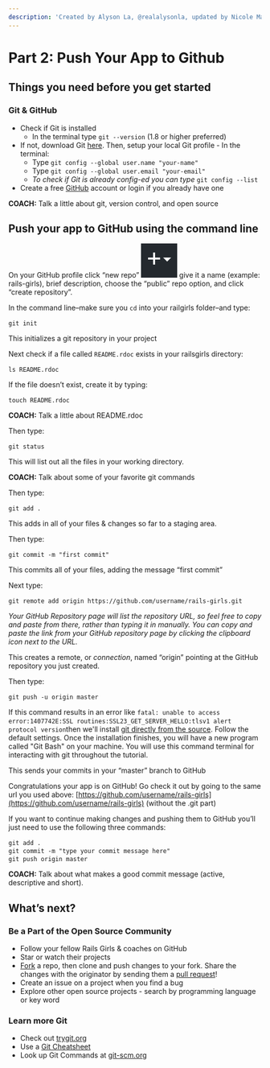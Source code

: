 ```yaml
---
description: 'Created by Alyson La, @realalysonla, updated by Nicole Maneth'
---
```


# Part 2: Push Your App to Github

## Things you need before you get started  <a id="things-you-need-before-you-get-started"></a>

### Git & GitHub  <a id="git--github"></a>

* Check if Git is installed
  * In the terminal type `git --version` \(1.8 or higher preferred\)
* If not, download Git [here](http://git-scm.com/downloads). Then, setup your local Git profile - In the terminal:
  * Type `git config --global user.name "your-name"`
  * Type `git config --global user.email "your-email"`
  * _To check if Git is already config-ed you can type_ `git config --list`
* Create a free [GitHub](https://github.com/) account or login if you already have one

**COACH:** Talk a little about git, version control, and open source

## Push your app to GitHub using the command line  <a id="push-your-app-to-github-using-the-command-line"></a>

On your GitHub profile click “new repo” ![](.gitbook/assets/screen-shot-2019-10-18-at-8.59.14-pm.png) give it a name \(example: rails-girls\), brief description, choose the “public” repo option, and click “create repository”.

In the command line–make sure you `cd` into your railgirls folder–and type:

```text
git init
```

This initializes a git repository in your project

Next check if a file called `README.rdoc` exists in your railsgirls directory:

```text
ls README.rdoc
```

If the file doesn’t exist, create it by typing:

```text
touch README.rdoc
```

**COACH:** Talk a little about README.rdoc

Then type:

```text
git status
```

This will list out all the files in your working directory.

**COACH:** Talk about some of your favorite git commands

Then type:

```text
git add .
```

This adds in all of your files & changes so far to a staging area.

Then type:

```text
git commit -m "first commit"
```

This commits all of your files, adding the message “first commit”

Next type:

```text
git remote add origin https://github.com/username/rails-girls.git
```

_Your GitHub Repository page will list the repository URL, so feel free to copy and paste from there, rather than typing it in manually. You can copy and paste the link from your GitHub repository page by clicking the clipboard icon next to the URL._

This creates a remote, or _connection_, named “origin” pointing at the GitHub repository you just created.

Then type:

```text
git push -u origin master
```

If this command results in an error like `fatal: unable to access error:1407742E:SSL routines:SSL23_GET_SERVER_HELLO:tlsv1 alert protocol version`then we'll install [git directly from the source](https://git-scm.com/download/win). Follow the default settings. Once the installation finishes, you will have a new program called "Git Bash" on your machine. You will use this command terminal for interacting with git throughout the tutorial.

This sends your commits in your “master” branch to GitHub

Congratulations your app is on GitHub! Go check it out by going to the same url you used above: [https://github.com/username/rails-girls](https://github.com/username/rails-girls) \(without the .git part\)

If you want to continue making changes and pushing them to GitHub you’ll just need to use the following three commands:

```text
git add .
git commit -m "type your commit message here"
git push origin master
```

**COACH:** Talk about what makes a good commit message \(active, descriptive and short\).

## What’s next?  <a id="whats-next"></a>

### Be a Part of the Open Source Community  <a id="be-a-part-of-the-open-source-community"></a>

* Follow your fellow Rails Girls & coaches on GitHub
* Star or watch their projects
* [Fork](https://help.github.com/articles/fork-a-repo) a repo, then clone and push changes to your fork. Share the changes with the originator by sending them a [pull request](https://help.github.com/articles/using-pull-requests)!
* Create an issue on a project when you find a bug
* Explore other open source projects - search by programming language or key word

### Learn more Git  <a id="learn-more-git"></a>

* Check out [trygit.org](http://try.github.io/)
* Use a [Git Cheatsheet](https://services.github.com/on-demand/downloads/github-git-cheat-sheet.pdf)
* Look up Git Commands at [git-scm.org](http://git-scm.com/)

